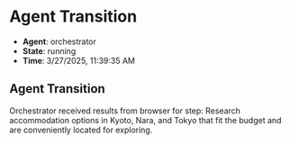 # Agent Transition

- **Agent**: orchestrator
- **State**: running
- **Time**: 3/27/2025, 11:39:35 AM

## Agent Transition

Orchestrator received results from browser for step: Research accommodation options in Kyoto, Nara, and Tokyo that fit the budget and are conveniently located for exploring.

